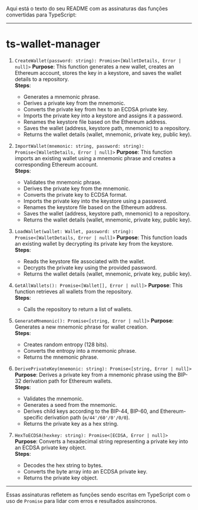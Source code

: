 Aqui está o texto do seu README com as assinaturas das funções convertidas para TypeScript:

---

# ts-wallet-manager

1. `CreateWallet(password: string): Promise<[WalletDetails, Error | null]>`
   **Purpose**: This function generates a new wallet, creates an Ethereum account, stores the key in a keystore, and saves the wallet details to a repository.  
   **Steps**:  
   - Generates a mnemonic phrase.  
   - Derives a private key from the mnemonic.  
   - Converts the private key from hex to an ECDSA private key.  
   - Imports the private key into a keystore and assigns it a password.  
   - Renames the keystore file based on the Ethereum address.  
   - Saves the wallet (address, keystore path, mnemonic) to a repository.  
   - Returns the wallet details (wallet, mnemonic, private key, public key).

2. `ImportWallet(mnemonic: string, password: string): Promise<[WalletDetails, Error | null]>`
   **Purpose**: This function imports an existing wallet using a mnemonic phrase and creates a corresponding Ethereum account.  
   **Steps**:  
   - Validates the mnemonic phrase.  
   - Derives the private key from the mnemonic.  
   - Converts the private key to ECDSA format.  
   - Imports the private key into the keystore using a password.  
   - Renames the keystore file based on the Ethereum address.  
   - Saves the wallet (address, keystore path, mnemonic) to a repository.  
   - Returns the wallet details (wallet, mnemonic, private key, public key).

3. `LoadWallet(wallet: Wallet, password: string): Promise<[WalletDetails, Error | null]>`
   **Purpose**: This function loads an existing wallet by decrypting its private key from the keystore.  
   **Steps**:  
   - Reads the keystore file associated with the wallet.  
   - Decrypts the private key using the provided password.  
   - Returns the wallet details (wallet, mnemonic, private key, public key).

4. `GetAllWallets(): Promise<[Wallet[], Error | null]>`
   **Purpose**: This function retrieves all wallets from the repository.  
   **Steps**:  
   - Calls the repository to return a list of wallets.

5. `GenerateMnemonic(): Promise<[string, Error | null]>`
   **Purpose**: Generates a new mnemonic phrase for wallet creation.  
   **Steps**:  
   - Creates random entropy (128 bits).  
   - Converts the entropy into a mnemonic phrase.  
   - Returns the mnemonic phrase.

6. `DerivePrivateKey(mnemonic: string): Promise<[string, Error | null]>`
   **Purpose**: Derives a private key from a mnemonic phrase using the BIP-32 derivation path for Ethereum wallets.  
   **Steps**:  
   - Validates the mnemonic.  
   - Generates a seed from the mnemonic.  
   - Derives child keys according to the BIP-44, BIP-60, and Ethereum-specific derivation path (`m/44'/60'/0'/0/0`).  
   - Returns the private key as a hex string.

7. `HexToECDSA(hexkey: string): Promise<[ECDSA, Error | null]>`
   **Purpose**: Converts a hexadecimal string representing a private key into an ECDSA private key object.  
   **Steps**:  
   - Decodes the hex string to bytes.  
   - Converts the byte array into an ECDSA private key.  
   - Returns the private key object.

---

Essas assinaturas refletem as funções sendo escritas em TypeScript com o uso de `Promise` para lidar com erros e resultados assíncronos.